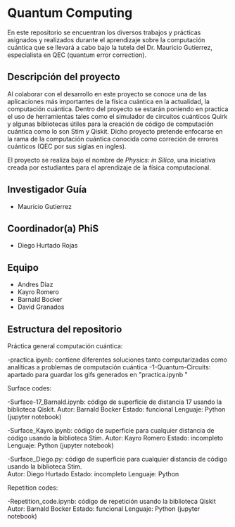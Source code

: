 # Quantum Computing

En este repositorio se encuentran los diversos trabajos y prácticas asignados y  realizados durante el aprendizaje sobre la computación cuántica que se llevará a cabo bajo la tutela del Dr. Mauricio Gutierrez, especialista en QEC (quantum error correction).

## Descripción del proyecto

Al colaborar con el desarrollo en este proyecto se conoce una de las aplicaciones más importantes de la física cuántica en la actualidad, la computación cuántica. Dentro del proyecto se estarán poniendo en practica el uso de herramientas tales como el simulador de circuitos cuánticos Quirk y algunas bibliotecas útiles para la creación de código de computación cuántica como lo son Stim y Qiskit. Dicho proyecto pretende enfocarse en la rama de la computación cuántica conocida como correción de errores cuánticos (QEC por sus siglas en ingles). 

 El proyecto se realiza bajo el nombre de *Physics: in Silico*, una iniciativa creada por estudiantes para el aprendizaje de la física computacional. 

## Investigador Guía

- Mauricio Gutierrez

## Coordinador(a) PhiS

- Diego Hurtado Rojas

## Equipo

- Andres Diaz
- Kayro Romero
- Barnald Bocker
- David Granados 

## Estructura del repositorio

Práctica general computación cuántica: 

   -practica.ipynb: contiene diferentes soluciones tanto computarizadas como analíticas a problemas de computación cuántica
   -1-Quantum-Circuits: apartado para guardar los gifs generados en "practica.ipynb "

Surface codes: 

   -Surface-17_Barnald.ipynb: código de superficie de distancia 17 usando la biblioteca Qiskit.
         Autor: Barnald Bocker
         Estado: funcional
         Lenguaje: Python (jupyter notebook)

   -Surface_Kayro.ipynb: código de superficie para cualquier distancia de código usando la biblioteca Stim.
         Autor: Kayro Romero 
         Estado: incompleto
         Lenguaje: Python (jupyter notebook)

   -Surface_Diego.py: código de superficie para cualquier distancia de código usando la biblioteca Stim.   
         Autor: Diego Hurtado
         Estado: incompleto
         Lenguaje: Python

Repetition codes: 
   
   -Repetition_code.ipynb: código de repetición usando la biblioteca Qiskit
         Autor: Barnald Bocker
         Estado: funcional
         Lenguaje: Python (jupyter notebook) 
